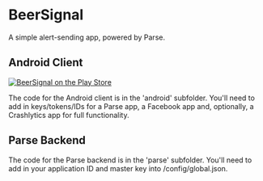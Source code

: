 BeerSignal
==========

A simple alert-sending app, powered by Parse.

Android Client
--
[![BeerSignal on the Play Store](http://developer.android.com/images/brand/en_generic_rgb_wo_60.png "BeerSignal on the Play Store")](https://play.google.com/store/apps/details?id=com.starstorm.beer)

The code for the Android client is in the 'android' subfolder. You'll need to add in keys/tokens/IDs for a Parse app, a Facebook app and, optionally, a Crashlytics app for full functionality.

Parse Backend
--
The code for the Parse backend is in the 'parse' subfolder. You'll need to add in your application ID and master key into /config/global.json.
